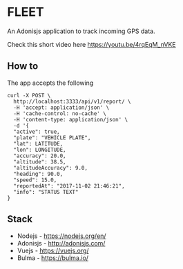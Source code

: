 # FLEET

An Adonisjs application to track incoming GPS data.

Check this short video here https://youtu.be/4rqEqM_nVKE

## How to

The app accepts the following

```
curl -X POST \
  http://localhost:3333/api/v1/report/ \
  -H 'accept: application/json' \
  -H 'cache-control: no-cache' \
  -H 'content-type: application/json' \
  -d '{
  "active": true,
  "plate": "VEHICLE PLATE",
  "lat": LATITUDE,
  "lon": LONGITUDE,
  "accuracy": 20.0,
  "altitude": 38.5,
  "altitudeAccuracy": 9.0,
  "heading": 90.0,
  "speed": 15.0,
  "reportedAt": "2017-11-02 21:46:21",
  "info": "STATUS TEXT"
}
```

## Stack

* Nodejs - https://nodejs.org/en/
* Adonisjs - http://adonisjs.com/
* Vuejs - https://vuejs.org/
* Bulma - https://bulma.io/
